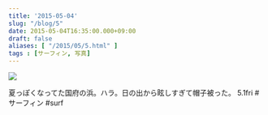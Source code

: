 ```yaml
---
title: '2015-05-04'
slug: "/blog/5"
date: 2015-05-04T16:35:00.000+09:00
draft: false
aliases: [ "/2015/05/5.html" ]
tags : [サーフィン, 写真]
---
```


  
![](http://68.media.tumblr.com/3af0a1d370d75dfa067b32087edce56c/tumblr_nntxveLQ931rwrdpxo1_1280.jpg)  

  
  

夏っぽくなってた国府の浜。ハラ。日の出から眩しすぎて帽子被った。 5.1fri #サーフィン #surf